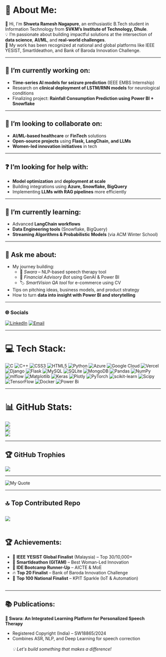 # 💫 About Me:

👋 Hi, I'm **Shweta Ramesh Nagapure**, an enthusiastic B.Tech student in Information Technology from **SVKM’s Institute of Technology, Dhule**.  
💡 I’m passionate about building impactful solutions at the intersection of **data science**, **AI/ML**, and **real-world challenges**.  
🔬 My work has been recognized at national and global platforms like IEEE YESIST, SmartIdeathon, and Bank of Baroda Innovation Challenge.

---

## 🔭 I’m currently working on:
- **Time-series AI models for seizure prediction** (IEEE EMBS Internship)
- Research on **clinical deployment of LSTM/RNN models** for neurological conditions
- Finalizing project: **Rainfall Consumption Prediction using Power BI + Snowflake**

---

## 🤝 I’m looking to collaborate on:
- **AI/ML-based healthcare** or **FinTech** solutions  
- **Open-source projects** using **Flask, LangChain, and LLMs**  
- **Women-led innovation initiatives** in tech

---

## ❓ I’m looking for help with:
- **Model optimization** and **deployment at scale**
- Building integrations using **Azure, Snowflake, BigQuery**
- Implementing **LLMs with RAG pipelines** more efficiently

---

## 🌱 I’m currently learning:
- Advanced **LangChain workflows**
- **Data Engineering tools** (Snowflake, BigQuery)
- **Streaming Algorithms & Probabilistic Models** (via ACM Winter School)

---

## 💬 Ask me about:
- My journey building:
  - 🧠 *Swara* – NLP-based speech therapy tool  
  - 💸 *Financial Advisory Bot* using GenAI & Power BI  
  - 🏷️ *SmartVision QA tool* for e-commerce using CV  
- Tips on pitching ideas, business models, and product strategy  
- How to turn **data into insight with Power BI and storytelling**

---

### 🌐 Socials

[![LinkedIn](https://img.shields.io/badge/LinkedIn-%230077B5.svg?style=for-the-badge&logo=linkedin&logoColor=white)](https://www.linkedin.com/in/shweta-nagapure-4612a2269)
[![Email](https://img.shields.io/badge/Email-D14836?style=for-the-badge&logo=gmail&logoColor=white)](mailto:shwetanagapure1024@gmail.com)

---

# 💻 Tech Stack:
![C](https://img.shields.io/badge/c-%2300599C.svg?style=for-the-badge&logo=c&logoColor=white) ![C++](https://img.shields.io/badge/c++-%2300599C.svg?style=for-the-badge&logo=c%2B%2B&logoColor=white) ![CSS3](https://img.shields.io/badge/css3-%231572B6.svg?style=for-the-badge&logo=css3&logoColor=white) ![HTML5](https://img.shields.io/badge/html5-%23E34F26.svg?style=for-the-badge&logo=html5&logoColor=white) ![Python](https://img.shields.io/badge/python-3670A0?style=for-the-badge&logo=python&logoColor=ffdd54) ![Azure](https://img.shields.io/badge/azure-%230072C6.svg?style=for-the-badge&logo=microsoftazure&logoColor=white) ![Google Cloud](https://img.shields.io/badge/GoogleCloud-%234285F4.svg?style=for-the-badge&logo=google-cloud&logoColor=white) ![Vercel](https://img.shields.io/badge/vercel-%23000000.svg?style=for-the-badge&logo=vercel&logoColor=white) ![Django](https://img.shields.io/badge/django-%23092E20.svg?style=for-the-badge&logo=django&logoColor=white) ![Flask](https://img.shields.io/badge/flask-%23000.svg?style=for-the-badge&logo=flask&logoColor=white) ![MySQL](https://img.shields.io/badge/mysql-4479A1.svg?style=for-the-badge&logo=mysql&logoColor=white) ![SQLite](https://img.shields.io/badge/sqlite-%2307405e.svg?style=for-the-badge&logo=sqlite&logoColor=white) ![MongoDB](https://img.shields.io/badge/MongoDB-%234ea94b.svg?style=for-the-badge&logo=mongodb&logoColor=white) ![Pandas](https://img.shields.io/badge/pandas-%23150458.svg?style=for-the-badge&logo=pandas&logoColor=white) ![NumPy](https://img.shields.io/badge/numpy-%23013243.svg?style=for-the-badge&logo=numpy&logoColor=white) ![mlflow](https://img.shields.io/badge/mlflow-%23d9ead3.svg?style=for-the-badge&logo=numpy&logoColor=blue) ![Matplotlib](https://img.shields.io/badge/Matplotlib-%23ffffff.svg?style=for-the-badge&logo=Matplotlib&logoColor=black) ![Keras](https://img.shields.io/badge/Keras-%23D00000.svg?style=for-the-badge&logo=Keras&logoColor=white) ![Plotly](https://img.shields.io/badge/Plotly-%233F4F75.svg?style=for-the-badge&logo=plotly&logoColor=white) ![PyTorch](https://img.shields.io/badge/PyTorch-%23EE4C2C.svg?style=for-the-badge&logo=PyTorch&logoColor=white) ![scikit-learn](https://img.shields.io/badge/scikit--learn-%23F7931E.svg?style=for-the-badge&logo=scikit-learn&logoColor=white) ![Scipy](https://img.shields.io/badge/SciPy-%230C55A5.svg?style=for-the-badge&logo=scipy&logoColor=%white) ![TensorFlow](https://img.shields.io/badge/TensorFlow-%23FF6F00.svg?style=for-the-badge&logo=TensorFlow&logoColor=white) ![Docker](https://img.shields.io/badge/docker-%230db7ed.svg?style=for-the-badge&logo=docker&logoColor=white) ![Power Bi](https://img.shields.io/badge/power_bi-F2C811?style=for-the-badge&logo=powerbi&logoColor=black)

---
# 📊 GitHub Stats:
![](https://github-readme-stats.vercel.app/api?username=ShwetaNagapure&theme=radical&hide_border=false&include_all_commits=false&count_private=false)<br/>
![](https://nirzak-streak-stats.vercel.app/?user=ShwetaNagapure&theme=radical&hide_border=false)<br/>
![](https://github-readme-stats.vercel.app/api/top-langs/?username=ShwetaNagapure&theme=radical&hide_border=false&include_all_commits=false&count_private=false&layout=compact)

---
## 🏆 GitHub Trophies
![](https://github-profile-trophy.vercel.app/?username=ShwetaNagapure&theme=radical&no-frame=false&no-bg=true&margin-w=4)

---

![My Quote](https://img.shields.io/badge/Turning%20data%20into%20stories%2C%20code%20into%20solutions%2C%20and%20ideas%20into%20impact%20%E2%80%94%20one%20project%20at%20a%20time.-blueviolet?style=for-the-badge&logo=quote&logoColor=white)


---
## 🔝 Top Contributed Repo
![](https://github-contributor-stats.vercel.app/api?username=ShwetaNagapure&limit=5&theme=dark&combine_all_yearly_contributions=true)
<br><br>
---
## 🏆 Achievements:
- 🥇 **IEEE YESIST Global Finalist** (Malaysia) – Top 30/10,000+  
- 🥈 **SmartIdeathon (GITAM)** – Best Woman-Led Innovation  
- 🥉 **IDE Bootcamp Runner-Up** – AICTE & MoE  
- 🔥 **Top 20 Finalist** – Bank of Baroda Innovation Challenge  
- 🏅 **Top 100 National Finalist** – KPIT Sparkle (IoT & Automation)
<br><br>
---
## 📚 Publications:
**📄 Swara: An Integrated Learning Platform for Personalized Speech Therapy**  
- Registered Copyright (India) – SW18865/2024  
- Combines ASR, NLP, and Deep Learning for speech correction
<br><br>
_💡 Let's build something that makes a difference!_

